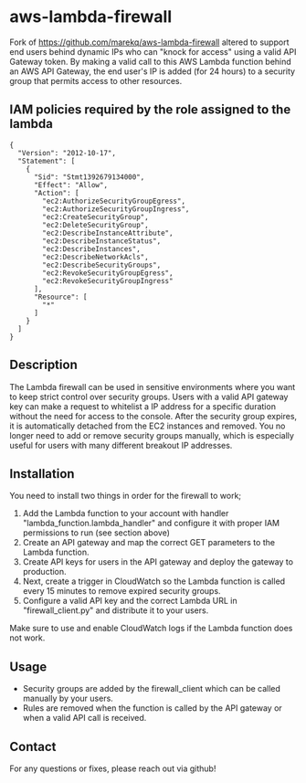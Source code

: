 aws-lambda-firewall
===================

Fork of https://github.com/marekq/aws-lambda-firewall altered to support end users behind dynamic IPs who can "knock for access" using a valid API Gateway token. By making a valid call to this AWS Lambda function behind an AWS API Gateway, the end user's IP is added (for 24 hours) to a security group that permits access to other resources.

IAM policies required by the role assigned to the lambda
---------------------------------------------------------
```
{
  "Version": "2012-10-17",
  "Statement": [
    {
      "Sid": "Stmt1392679134000",
      "Effect": "Allow",
      "Action": [
        "ec2:AuthorizeSecurityGroupEgress",
        "ec2:AuthorizeSecurityGroupIngress",
        "ec2:CreateSecurityGroup",
        "ec2:DeleteSecurityGroup",
        "ec2:DescribeInstanceAttribute",
        "ec2:DescribeInstanceStatus",
        "ec2:DescribeInstances",
        "ec2:DescribeNetworkAcls",
        "ec2:DescribeSecurityGroups",
        "ec2:RevokeSecurityGroupEgress",
        "ec2:RevokeSecurityGroupIngress"
      ],
      "Resource": [
        "*"
      ]
    }
  ]
}
```

Description
------------

The Lambda firewall can be used in sensitive environments where you want to keep strict control over security groups. Users with a valid API gateway key can make a request to whitelist a IP address for a specific duration without the need for access to the console. After the security group expires, it is automatically detached from the EC2 instances and removed. You no longer need to add or remove security groups manually, which is especially useful for users with many different  breakout IP addresses.

Installation
------------

You need to install two things in order for the firewall to work;

1. Add the Lambda function to your account with handler "lambda_function.lambda_handler" and configure it with proper IAM permissions to run (see section above)
2. Create an API gateway and map the correct GET parameters to the Lambda function.
3. Create API keys for users in the API gateway and deploy the gateway to production.
4. Next, create a trigger in CloudWatch so the Lambda function is called every 15 minutes to remove expired security groups.
5. Configure a valid API key and the correct Lambda URL in "firewall_client.py" and distribute it to your users.

Make sure to use and enable CloudWatch logs if the Lambda function does not work.



Usage
-----
- Security groups are added by the firewall_client which can be called manually by your users.
- Rules are removed when the function is called by the API gateway or when a valid API call is received.

Contact
-------

For any questions or fixes, please reach out via github!
